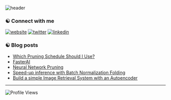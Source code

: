


![header](https://capsule-render.vercel.app/api?type=waving&color=313131&height=180&section=header&text=Hi%20There!%20I'm%20Nathan%20☾%20&fontSize=30&fontColor=FFFFFF&animation=FadeIn&fontAlignY=38&&descAlignY=80&descAlign=62)




### ☯︎ Connect with me


[![website](https://img.shields.io/badge/-@blog-313131?style=flat&labelColor=313131&logo=safari&logoColor=white&color=313131)](https://nathanhubens.github.io)  [![twitter](https://img.shields.io/badge/-@HubensN-313131?style=flat&labelColor=313131&logo=twitter&logoColor=white&color=313131)](https://twitter.com/HubensN)    [![linkedin](https://img.shields.io/badge/-@hubensn-313131?style=flat&labelColor=313131&logo=LinkedIn&logoColor=white&color=313131)](https://www.linkedin.com/in/hubensn/) 


### ☯︎ Blog posts
<!-- BLOG-POST-LIST:START -->
- [Which Pruning Schedule Should I Use?](https://nathanhubens.github.io/posts/deep%20learning/2021/06/15/OneCycle.html)
- [FasterAI](https://nathanhubens.github.io/posts/deep%20learning/2020/08/17/FasterAI.html)
- [Neural Network Pruning](https://nathanhubens.github.io/posts/deep%20learning/2020/05/22/pruning.html)
- [Speed-up inference with Batch Normalization Folding](https://nathanhubens.github.io/posts/deep%20learning/2020/04/20/BN.html)
- [Build a simple Image Retrieval System with an Autoencoder](https://nathanhubens.github.io/posts/deep%20learning/2018/08/24/image-retrieval.html)
<!-- BLOG-POST-LIST:END -->

---

![Profile Views](https://komarev.com/ghpvc/?username=nathanhubens&style=flat&color=313131&label=views&labelColor=313131)
